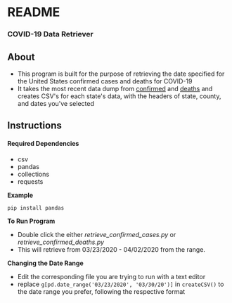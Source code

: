 
# README

### COVID-19 Data Retriever

## About
 - This program is built for the purpose of retrieving the date specified for the United States confirmed cases and deaths for COVID-19
 - It takes the most recent data dump from [confirmed](https://raw.githubusercontent.com/CSSEGISandData/COVID-19/master/csse_covid_19_data/csse_covid_19_time_series/time_series_covid19_confirmed_US.csv) and [deaths](https://raw.githubusercontent.com/CSSEGISandData/COVID-19/master/csse_covid_19_data/csse_covid_19_time_series/time_series_covid19_deaths_US.csv) and creates CSV's for each state's data, with the headers of state, county, and dates you've selected

## Instructions
#### Required Dependencies

 - csv
 - pandas
 - collections
 - requests

**Example**

    pip install pandas

**To Run Program**

 - Double click the either *retrieve_confirmed_cases.py* or *retrieve_confirmed_deaths.py* 
 - This will retrieve from 03/23/2020 - 04/02/2020 from the range.

**Changing the Date Range**

 - Edit the corresponding file you are trying to run with a text editor
 - replace `g[pd.date_range('03/23/2020', '03/30/20')]` in `createCSV()` to the date range you prefer, following the respective format

